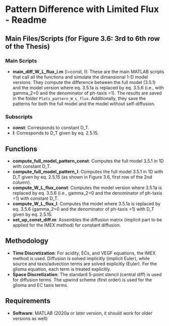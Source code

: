 # Pattern Difference with Limited Flux - Readme

## Main Files/Scripts (for Figure 3.6: 3rd to 6th row of the Thesis)

### Main Scripts
- **main_diff_W_L_flux_i.m** (i=const, I): These are the main MATLAB scripts that call all the functions and simulate the dimensional 1-D model versions. They compute the difference between the full model (3.5.1) and the model version where eq. 3.5.1a is replaced by eq. 3.5.6 (i.e., with gamma_2=0 and the denominator of ph-taxis =1). The results are saved in the folder `Plots_pattern_W_L_flux`. Additionally, they save the patterns for both the full model and the model without self-diffusion.

### Subscripts
- **const**: Corresponds to constant D_T.
- **I**: Corresponds to D_T given by eq. 2.5.15.

## Functions
- **compute_full_model_pattern_const**: Computes the full model 3.5.1 in 1D with constant D_T.
- **compute_full_model_pattern_I**: Computes the full model 3.5.1 in 1D with D_T given by eq. 2.5.15 (as shown in Figure 3.6, first row of the 2nd column).
- **compute_W_L_flux_const**: Computes the model version where 3.5.1a is replaced by eq. 3.5.6 (i.e., gamma_2=0 and the denominator of ph-taxis =1) with constant D_T.
- **compute_W_L_flux_I**: Computes the model where 3.5.1a is replaced by eq. 3.5.6 (gamma_2=0 and the denominator of ph-taxis =1) with D_T given by eq. 2.5.15.
- **set_up_const_diff.m**: Assembles the diffusion matrix (implicit part to be applied for the IMEX method) for constant diffusion.

## Methodology
- **Time Discretization**: For acidity, ECs, and VEGF equations, the IMEX method is used. Diffusion is solved implicitly (implicit Euler), while source and taxis/advection terms are solved explicitly (Euler). For the glioma equation, each term is treated explicitly.
- **Space Discretization**: The standard 5-point stencil (central diff) is used for diffusion terms. The upwind scheme (first order) is used for the glioma and EC taxis terms.

## Requirements
- **Software**: MATLAB (2020a or later version, it should work for older versions as well)
